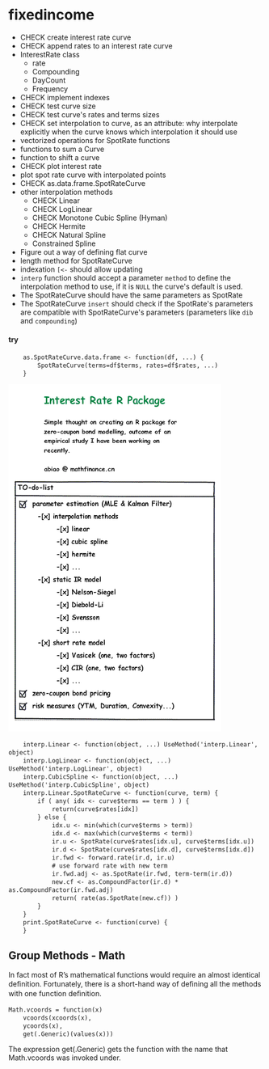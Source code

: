 # fixedincome

- CHECK create interest rate curve
- CHECK append rates to an interest rate curve
- InterestRate class
	- rate
	- Compounding
	- DayCount
	- Frequency
- CHECK implement indexes
- CHECK test curve size
- CHECK test curve's rates and terms sizes
- CHECK set interpolation to curve, as an attribute: why interpolate explicitly when the curve knows which interpolation it should use
- vectorized operations for SpotRate functions
- functions to sum a Curve
- function to shift a curve
- CHECK plot interest rate
- plot spot rate curve with interpolated points
- CHECK as.data.frame.SpotRateCurve
- other interpolation methods
	- CHECK Linear
	- CHECK LogLinear
	- CHECK Monotone Cubic Spline (Hyman)
	- CHECK Hermite
	- CHECK Natural Spline
	- Constrained Spline
- Figure out a way of defining flat curve
- length method for SpotRateCurve
- indexation `[<-` should allow updating
- `interp` function should accept a parameter `method` to define the interpolation method to use, if it is `NULL` the curve's default is used.
- The SpotRateCurve should have the same parameters as SpotRate
- The SpotRateCurve `insert` should check if the SpotRate's parameters are compatible with SpotRateCurve's parameters (parameters like `dib` and `compounding`)


#### try

		as.SpotRateCurve.data.frame <- function(df, ...) {
		    SpotRateCurve(terms=df$terms, rates=df$rates, ...)
		}


![](interestrateRpackage.gif)


		interp.Linear <- function(object, ...) UseMethod('interp.Linear', object)
		interp.LogLinear <- function(object, ...) UseMethod('interp.LogLinear', object)
		interp.CubicSpline <- function(object, ...) UseMethod('interp.CubicSpline', object)
		interp.Linear.SpotRateCurve <- function(curve, term) {
		    if ( any( idx <- curve$terms == term ) ) {
		        return(curve$rates[idx])
		    } else {
		        idx.u <- min(which(curve$terms > term))
		        idx.d <- max(which(curve$terms < term))
		        ir.u <- SpotRate(curve$rates[idx.u], curve$terms[idx.u])
		        ir.d <- SpotRate(curve$rates[idx.d], curve$terms[idx.d])
		        ir.fwd <- forward.rate(ir.d, ir.u)
		        # use forward rate with new term
		        ir.fwd.adj <- as.SpotRate(ir.fwd, term-term(ir.d))
		        new.cf <- as.CompoundFactor(ir.d) * as.CompoundFactor(ir.fwd.adj)
		        return( rate(as.SpotRate(new.cf)) )
		    }
		}
		print.SpotRateCurve <- function(curve) {
		}



## Group Methods - Math

In fact most of R’s mathematical functions would require an
almost identical deﬁnition. Fortunately, there is a short-hand
way of deﬁning all the methods with one function deﬁnition.

	Math.vcoords = function(x)
		vcoords(xcoords(x),
		ycoords(x),
		get(.Generic)(values(x)))

The expression get(.Generic) gets the function with the
name that Math.vcoords was invoked under.
